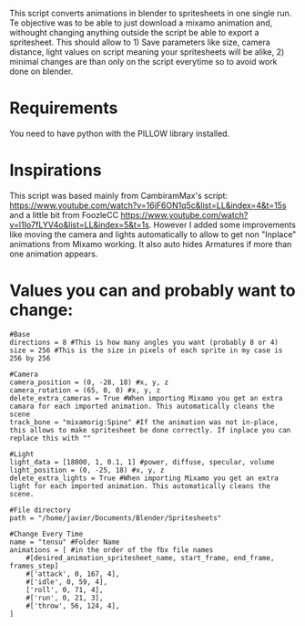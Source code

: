 
This script converts animations in blender to spritesheets in one single run. Te objective was to be able to just download a mixamo animation and, withought changing anything outside the script be able to export a spritesheet. This should allow to 1) Save parameters like size, camera distance, light values on script meaning your spritesheets will be alike, 2) minimal changes are than only on the script everytime so to avoid work done on blender.

# Requirements

You need to have python with the PILLOW library installed.

# Inspirations 
This script was based mainly from CambiramMax's script: https://www.youtube.com/watch?v=16jF6ON1q5c&list=LL&index=4&t=15s and a little bit from FoozleCC
https://www.youtube.com/watch?v=l1Io7fLYV4o&list=LL&index=5&t=1s. However I added some improvements like moving the camera and lights automatically to allow to get non "Inplace" animations from Mixamo working. It also auto hides Armatures if more than one animation appears.

# Values you can and probably want to change:
```
#Base
directions = 8 #This is how many angles you want (probably 8 or 4)
size = 256 #This is the size in pixels of each sprite in my case is 256 by 256

#Camera
camera_position = (0, -28, 18) #x, y, z
camera_rotation = (65, 0, 0) #x, y, z
delete_extra_cameras = True #When importing Mixamo you get an extra camara for each imported animation. This automatically cleans the scene
track_bone = "mixamorig:Spine" #If the animation was not in-place, this allows to make spritesheet be done correctly. If inplace you can replace this with ""

#Light
light_data = [18000, 1, 0.1, 1] #power, diffuse, specular, volume
light_position = (0, -25, 18) #x, y, z
delete_extra_lights = True #When importing Mixamo you get an extra light for each imported animation. This automatically cleans the scene.

#File directory
path = "/home/javier/Documents/Blender/Spritesheets"

#Change Every Time
name = "tensu" #Folder Name
animations = [ #in the order of the fbx file names
    #[desired_animation_spritesheet_name, start_frame, end_frame, frames_step]
    #['attack', 0, 167, 4],
    #['idle', 0, 59, 4],
    ['roll', 0, 71, 4],
    #['run', 0, 21, 3],
    #['throw', 56, 124, 4],
]
```
